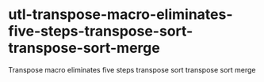 # utl-transpose-macro-eliminates-five-steps-transpose-sort-transpose-sort-merge
Transpose macro eliminates five steps transpose sort transpose sort merge   
